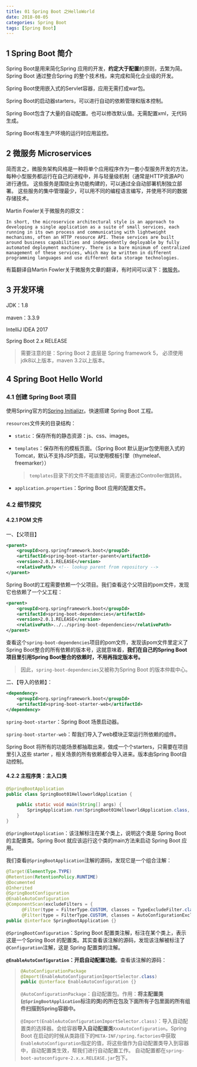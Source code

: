 ```yaml
---
title: 01 Spring Boot 之HelloWorld
date: 2018-08-05
categories: Spring Boot
tags: [Spring Boot]
---
```


## 1 Spring Boot 简介

Spring Boot是用来简化Spring 应用的开发，**约定大于配置**的原则，去繁为简。Spring Boot 通过整合Spring 的整个技术栈，来完成和简化企业级的开发。

Spring Boot使用嵌入式的Servlet容器，应用无需打成war包。

Spring Boot的启动器starters，可以进行自动的依赖管理和版本控制。

Spring Boot包含了大量的自动配置。也可以修改默认值。无需配置xml，无代码生成。

Spring Boot有准生产环境的运行时应用监控。

<!-- more -->

##  2 微服务 Microservices

简而言之，微服务架构风格是一种将单个应用程序作为一套小型服务开发的方法，每种小型服务都运行在自己的进程中，并与轻量级机制（通常是HTTP资源API）进行通信。 这些服务是围绕业务功能构建的，可以通过全自动部署机制独立部署。 这些服务的集中管理最少，可以用不同的编程语言编写，并使用不同的数据存储技术。

Martin Fowler关于微服务的原文：

```
In short, the microservice architectural style is an approach to developing a single application as a suite of small services, each running in its own process and communicating with lightweight mechanisms, often an HTTP resource API. These services are built around business capabilities and independently deployable by fully automated deployment machinery. There is a bare minimum of centralized management of these services, which may be written in different programming languages and use different data storage technologies.
```

有篇翻译自Martin Fowler关于微服务文章的翻译，有时间可以读下：[微服务](http://blog.cuicc.com/blog/2015/07/22/microservices/)。

## 3 开发环境

JDK：1.8

maven：3.3.9

IntelliJ IDEA 2017

Spring Boot 2.x RELEASE

> 需要注意的是：Spring Boot 2 底层是 Spring framework 5， 必须使用jdk8以上版本，maven 3.2以上版本。

## 4 Spring Boot Hello World

### 4.1 创建 Spring Boot 项目

使用Spring官方的[Spring Initializr](https://start.spring.io/)。快速搭建 Spring Boot 工程。

`resources`文件夹的目录结构：

- `static`：保存所有的静态资源：js、css、images。

- `templates`：保存所有的模板页面。（Spring Boot 默认是jar包使用嵌入式的Tomcat，默认不支持JSP页面，可以使用模板引擎（thymeleaf、freemarker））

  > `templates`目录下的文件不能直接访问，需要通过Controller做跳转。

- `application.properties`：Spring Boot 应用的配置文件。

### 4.2 细节探究

#### 4.2.1 POM 文件

一、【父项目】

```xml
<parent>
    <groupId>org.springframework.boot</groupId>
    <artifactId>spring-boot-starter-parent</artifactId>
    <version>2.0.1.RELEASE</version>
    <relativePath/> <!-- lookup parent from repository -->
</parent>
```

Spring Boot的工程需要依赖一个父项目。我们查看这个父项目的pom文件，发现它也依赖了一个父工程：

```xml
<parent>
    <groupId>org.springframework.boot</groupId>
    <artifactId>spring-boot-dependencies</artifactId>
    <version>2.0.1.RELEASE</version>
    <relativePath>../../spring-boot-dependencies</relativePath>
</parent>
```

查看这个`spring-boot-dependencies`项目的pom文件，发现该pom文件里定义了Spring Boot整合的所有依赖的版本号，这就意味着，**我们在自己的Spring Boot项目里引用Spring Boot整合的依赖时，不用再指定版本号。**

> 因此，`spring-boot-dependencies`又被称为Spring Boot 的版本仲裁中心。

二、【导入的依赖】：

```xml
<dependency>
    <groupId>org.springframework.boot</groupId>
    <artifactId>spring-boot-starter-web</artifactId>
</dependency>
```

`spring-boot-starter`：Spring Boot 场景启动器。

`spring-boot-starter-web`：帮我们导入了web模块正常运行所依赖的组件。

Spring Boot 将所有的功能场景都抽取出来，做成一个个starters，只需要在项目里引入这些 starter ，相关场景的所有依赖都会导入进来。版本由Spring Boot自动控制。

#### 4.2.2 主程序类：主入口类

```java
@SpringBootApplication
public class SpringBoot01HelloworldApplication {

    public static void main(String[] args) {
        SpringApplication.run(SpringBoot01HelloworldApplication.class, args);
    }
}
```

`@SpringBootApplication`：该注解标注在某个类上，说明这个类是 Spring Boot 的主配置类。Spring Boot 就应该运行这个类的main方法来启动 Spring Boot 应用。

我们查看`@SpringBootApplication`注解的源码，发现它是一个组合注解：

```java
@Target(ElementType.TYPE)
@Retention(RetentionPolicy.RUNTIME)
@Documented
@Inherited
@SpringBootConfiguration
@EnableAutoConfiguration
@ComponentScan(excludeFilters = {
      @Filter(type = FilterType.CUSTOM, classes = TypeExcludeFilter.class),
      @Filter(type = FilterType.CUSTOM, classes = AutoConfigurationExcludeFilter.class) })
public @interface SpringBootApplication {}
```

`@SpringBootConfiguration`：Spring Boot 配置类注解，标注在某个类上，表示这是一个Spring Boot 的配置类。其实查看该注解的源码，发现该注解被标注了`@Configuration`注解，这是 Spring 配置类的注解。

**`@EnableAutoConfiguration`：开启自动配置功能**。查看该注解的源码：

> ```java
> @AutoConfigurationPackage
> @Import(EnableAutoConfigurationImportSelector.class)
> public @interface EnableAutoConfiguration {}
> ```
>
> `@AutoConfigurationPackage`：自动配置包。作用：**将主配置类(`@SpringBootApplication`标注的类)的所在包及下面所有子包里面的所有组件扫描到Spring容器中。**
>
> `@Import(EnableAutoConfigurationImportSelector.class)`：导入自动配置类的选择器。会给容器**导入自动配置类**`XxxAutoConfiguration`。Spring Boot 在启动的时候从类路径下的`META-INF/spring.factories`中获取`EnableAutoConfiguration`指定的值，将这些值作为自动配置类导入到容器中，自动配置类生效，帮我们进行自动配置工作。 自动配置都在`spring-boot-autoconfigure-2.x.x.RELEASE.jar`包下。

